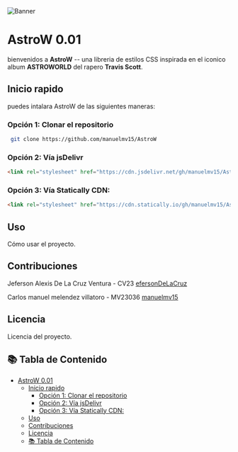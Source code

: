 <img src="https://raw.githubusercontent.com/manuelmv15/AstroW-assets/main/astroworld-seeklogo.svg" alt="Banner">



# AstroW 0.01
 bienvenidos a **AstroW** -- una libreria de estilos CSS inspirada en el iconico album **ASTROWORLD** del rapero **Travis Scott**. 

## Inicio rapido

puedes intalara AstroW de las siguientes maneras:

### Opción 1: Clonar el repositorio

``` bash
 git clone https://github.com/manuelmv15/AstroW
 ```

### Opción 2: Vía jsDelivr
```html
<link rel="stylesheet" href="https://cdn.jsdelivr.net/gh/manuelmv15/AstroW/css/style.css">
```
### Opción 3: Vía Statically CDN:
``` html 
<link rel="stylesheet" href="https://cdn.statically.io/gh/manuelmv15/AstroW/main/css/style.css">
```
## Uso
Cómo usar el proyecto.

## Contribuciones
Jeferson Alexis De La Cruz Ventura - CV23  [efersonDeLaCruz ](https://github.com/JefersonDeLaCruz)

Carlos manuel melendez villatoro - MV23036 [manuelmv15](https://github.com/manuelmv15)

## Licencia
Licencia del proyecto.



## 📚 Tabla de Contenido

- [AstroW 0.01](#astrow-001)
  - [Inicio rapido](#inicio-rapido)
    - [Opción 1: Clonar el repositorio](#opción-1-clonar-el-repositorio)
    - [Opción 2: Vía jsDelivr](#opción-2-vía-jsdelivr)
    - [Opción 3: Vía Statically CDN:](#opción-3-vía-statically-cdn)
  - [Uso](#uso)
  - [Contribuciones](#contribuciones)
  - [Licencia](#licencia)
  - [📚 Tabla de Contenido](#-tabla-de-contenido)
